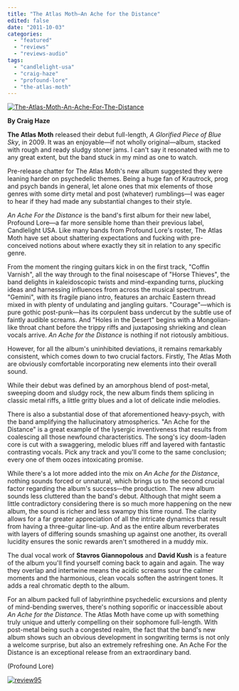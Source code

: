 ```yaml
---
title: "The Atlas Moth—An Ache for the Distance"
edited: false
date: "2011-10-03"
categories:
  - "featured"
  - "reviews"
  - "reviews-audio"
tags:
  - "candlelight-usa"
  - "craig-haze"
  - "profound-lore"
  - "the-atlas-moth"
---
```


[![](http://www.hellbound.ca/wp-content/uploads/2011/10/The-Atlas-Moth-An-Ache-For-The-Distance.jpg "The-Atlas-Moth-An-Ache-For-The-Distance")](http://www.hellbound.ca/wp-content/uploads/2011/10/The-Atlas-Moth-An-Ache-For-The-Distance.jpg)

**By Craig Haze**

**The Atlas Moth** released their debut full-length, _A Glorified Piece of Blue Sky_, in 2009. It was an enjoyable—if not wholly original—album, stacked with rough and ready sludgy stoner jams. I can't say it resonated with me to any great extent, but the band stuck in my mind as one to watch.

Pre-release chatter for The Atlas Moth's new album suggested they were leaning harder on psychedelic themes. Being a huge fan of Krautrock, prog and psych bands in general, let alone ones that mix elements of those genres with some dirty metal and post (whatever) rumblings—I was eager to hear if they had made any substantial changes to their style.

_An Ache For the Distance_ is the band's first album for their new label, Profound Lore—a far more sensible home than their previous label, Candlelight USA. Like many bands from Profound Lore's roster, The Atlas Moth have set about shattering expectations and fucking with pre-conceived notions about where exactly they sit in relation to any specific genre.

From the moment the ringing guitars kick in on the first track, "Coffin Varnish", all the way through to the final noisescape of "Horse Thieves", the band delights in kaleidoscopic twists and mind-expanding turns, plucking ideas and harnessing influences from across the musical spectrum. "Gemini", with its fragile piano intro, features an archaic Eastern thread mixed in with plenty of undulating and jangling guitars. "Courage"—which is pure gothic post-punk—has its corpulent bass undercut by the subtle use of faintly audible screams. And "Holes in the Desert" begins with a Mongolian-like throat chant before the trippy riffs and juxtaposing shrieking and clean vocals arrive. _An Ache for the Distance_ is nothing if not riotously ambitious.

However, for all the album's uninhibited deviations, it remains remarkably consistent, which comes down to two crucial factors. Firstly, The Atlas Moth are obviously comfortable incorporating new elements into their overall sound.

While their debut was defined by an amorphous blend of post-metal, sweeping doom and sludgy rock, the new album finds them splicing in classic metal riffs, a little gritty blues and a lot of delicate indie melodies.

There is also a substantial dose of that aforementioned heavy-psych, with the band amplifying the hallucinatory atmospherics. "An Ache for the Distance" is a great example of the lysergic inventiveness that results from coalescing all those newfound characteristics. The song's icy doom-laden core is cut with a swaggering, melodic blues riff and layered with fantastic contrasting vocals. Pick any track and you'll come to the same conclusion; every one of them oozes intoxicating promise.

While there's a lot more added into the mix on _An Ache for the Distance_, nothing sounds forced or unnatural, which brings us to the second crucial factor regarding the album's success—the production. The new album sounds less cluttered than the band's debut. Although that might seem a little contradictory considering there is so much more happening on the new album, the sound is richer and less swampy this time round. The clarity allows for a far greater appreciation of all the intricate dynamics that result from having a three-guitar line-up. And as the entire album reverberates with layers of differing sounds smashing up against one another, its overall lucidity ensures the sonic rewards aren't smothered in a muddy mix.

The dual vocal work of **Stavros Giannopolous** and **David Kush** is a feature of the album you'll find yourself coming back to again and again. The way they overlap and intertwine means the acidic screams sour the calmer moments and the harmonious, clean vocals soften the astringent tones. It adds a real chromatic depth to the album.

For an album packed full of labyrinthine psychedelic excursions and plenty of mind-bending swerves, there's nothing soporific or inaccessible about _An Ache for the Distance._ The Atlas Moth have come up with something truly unique and utterly compelling on their sophomore full-length. With post-metal being such a congested realm, the fact that the band's new album shows such an obvious development in songwriting terms is not only a welcome surprise, but also an extremely refreshing one. An Ache For the Distance is an exceptional release from an extraordinary band.

(Profound Lore)

[![](http://www.hellbound.ca/wp-content/uploads/2009/07/review951.png "review95")](http://www.hellbound.ca/wp-content/uploads/2009/07/review951.png)
